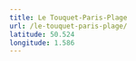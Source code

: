 ```yaml
---
title: Le Touquet-Paris-Plage
url: /le-touquet-paris-plage/
latitude: 50.524
longitude: 1.586
---
```

